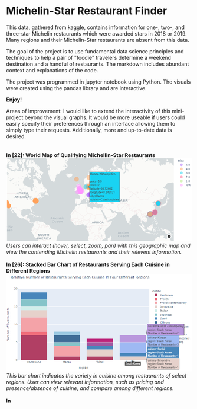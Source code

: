 # Michelin-Star Restaurant Finder
This data, gathered from kaggle, contains information for one-, two-, and three-star Michelin restaurants which were awarded stars in 2018 or 2019. Many regions and their Michelin-Star restaurants are absent from this data. 

The goal of the project is to use fundamental data science principles and techniques to help a pair of "foodie" travelers determine a weekend destination and a handful of restaurants. The markdown includes abundant context and explanations of the code. 

The project was programmed in jupyter notebook using Python. The visuals were created using the pandas library and are interactive.

**Enjoy!**

Areas of Improvement: I would like to extend the interactivity of this mini-project beyond the visual graphs. It would be more useable if users could easily specify their preferences through an interface allowing them to simply type their requests. Additionally, more and up-to-date data is desired.
<br/>
<br/>
<br/>
**In [22]: World Map of Qualifying Michellin-Star Restaurants**
![1_geomap](https://github.com/WuSelina/Michellin-Star-Restaurant-Finder-/blob/master/Project%20visuals/1.PNG )
<br/>
*Users can interact (hover, select, zoom, pan) with this geographic map and view the contending Michelin restaurants and their relevent information.*
<br/>
<br/>
**In [26]: Stacked Bar Chart of Restaurants Serving Each Cuisine in Different Regions**
![2_stackedbar](https://github.com/WuSelina/Michellin-Star-Restaurant-Finder-/blob/master/Project%20visuals/2.png )
<br/>
*This bar chart indicates the variety in cuisine among restaurants of select regions. User can view relevant information, such as pricing and presence/absence of cuisine, and compare among different regions.*
<br/>
<br/>
**In**
